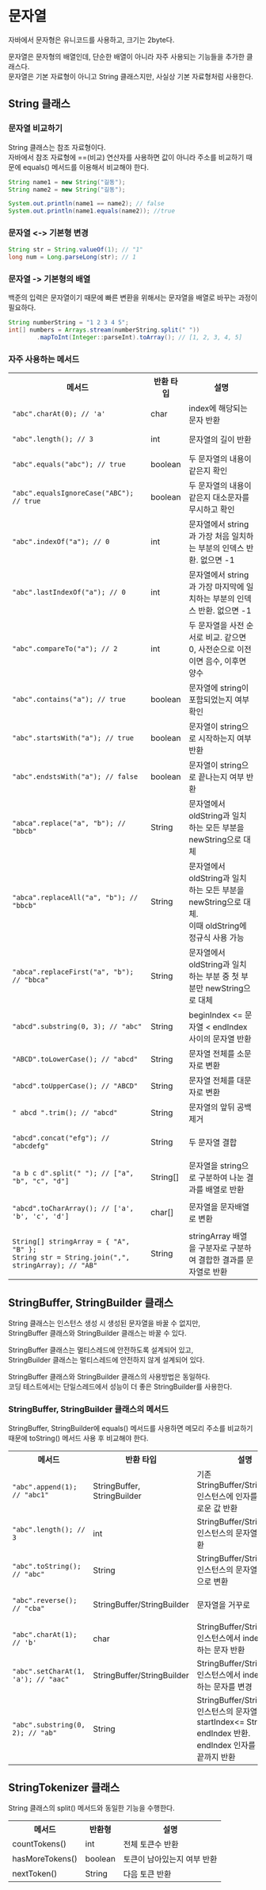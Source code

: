 # 문자열

자바에서 문자형은 유니코드를 사용하고, 크기는 2byte다.

문자열은 문자형의 배열인데, 단순한 배열이 아니라 자주 사용되는 기능들을 추가한 클래스다. </br>
문자열은 기본 자료형이 아니고 String 클래스지만, 사실상 기본 자료형처럼 사용한다.

## String 클래스

### 문자열 비교하기

String 클래스는 참조 자료형이다. </br>
자바에서 참조 자료형에 ==(비교) 연산자를 사용하면 값이 아니라 주소를 비교하기 때문에 equals() 메서드를 이용해서 비교해야 한다.

```java
String name1 = new String("길동");
String name2 = new String("길동");

System.out.println(name1 == name2); // false
System.out.println(name1.equals(name2)); //true
```

### 문자열 <-> 기본형 변경

```java
String str = String.valueOf(1); // "1"
long num = Long.parseLong(str); // 1
```

### 문자열 -> 기본형의 배열

백준의 입력은 문자열이기 때문에 빠른 변환을 위해서는 문자열을 배열로 바꾸는 과정이 필요하다.

```java
String numberString = "1 2 3 4 5";
int[] numbers = Arrays.stream(numberString.split(" "))
        .mapToInt(Integer::parseInt).toArray(); // [1, 2, 3, 4, 5]
```

### 자주 사용하는 메서드

<table>
<tr>
<th>메서드</th>
<th>반환 타입</th>
<th>설명</th>
</tr>

<tr>
<td>

```
"abc".charAt(0); // 'a'
```

</td>
<td>char</td>
<td>index에 해당되는 문자 반환</td>
</tr>

<tr>
<td>

```
"abc".length(); // 3
```

</td>
<td>int</td>
<td>문자열의 길이 반환</td>
</tr>

<tr>
<td>

```
"abc".equals("abc"); // true
```

</td>
<td>boolean</td>
<td>두 문자열의 내용이 같은지 확인</td>
</tr>

<tr>
<td>

```
"abc".equalsIgnoreCase("ABC"); // true
```

</td>
<td>boolean</td>
<td>두 문자열의 내용이 같은지 대소문자를 무시하고 확인</td>
</tr>

<tr>
<td>

```
"abc".indexOf("a"); // 0
```

</td>
<td>int</td>
<td>문자열에서 string과 가장 처음 일치하는 부분의 인덱스 반환. 없으면 -1</td>
</tr>

<tr>
<td>

```
"abc".lastIndexOf("a"); // 0
```

</td>
<td>int</td>
<td>문자열에서 string과 가장 마지막에 일치하는 부분의 인덱스 반환. 없으면 -1</td>
</tr>

<tr>
<td>

```
"abc".compareTo("a"); // 2
```

</td>
<td>int</td>
<td>두 문자열을 사전 순서로 비교. 같으면 0, 사전순으로 이전이면 음수, 이후면 양수</td>
</tr>

<tr>
<td>

```
"abc".contains("a"); // true
```

</td>
<td>boolean</td>
<td>문자열에 string이 포함되었는지 여부 확인</td>
</tr>

<tr>
<td>

```
"abc".startsWith("a"); // true
```

</td>
<td>boolean</td>
<td>문자열이 string으로 시작하는지 여부 반환</td>
</tr>

<tr>
<td>

```
"abc".endstsWith("a"); // false
```

</td>
<td>boolean</td>
<td>문자열이 string으로 끝나는지 여부 반환</td>
</tr>

<tr>
<td>

```
"abca".replace("a", "b"); // "bbcb"
```

</td>
<td>String</td>
<td>문자열에서 oldString과 일치하는 모든 부분을 newString으로 대체</td>
</tr>

<tr>
<td>

```
"abca".replaceAll("a", "b"); // "bbcb"
```

</td>
<td>String</td>
<td>문자열에서 oldString과 일치하는 모든 부분을 newString으로 대체.</br>
이때 oldString에 정규식 사용 가능
</td>
</tr>

<tr>
<td>

```
"abca".replaceFirst("a", "b"); // "bbca"
```

</td>
<td>String</td>
<td>문자열에서 oldString과 일치하는 부분 중 첫 부분만 newString으로 대체</td>
</tr>

<tr>
<td>

```
"abcd".substring(0, 3); // "abc"
```

</td>
<td>String</td>
<td>beginIndex <= 문자열 < endIndex 사이의 문자열 반환</td>
</tr>

<tr>
<td>

```
"ABCD".toLowerCase(); // "abcd"
```

</td>
<td>String</td>
<td>문자열 전체를 소문자로 변환</td>
</tr>

<tr>
<td>

```
"abcd".toUpperCase(); // "ABCD"
```

</td>
<td>String</td>
<td>문자열 전체를 대문자로 변환</td>
</tr>

<tr>
<td>

```
" abcd ".trim(); // "abcd"
```

</td>
<td>String</td>
<td>문자열의 앞뒤 공백 제거</td>
</tr>

<tr>
<td>

```
"abcd".concat("efg"); // "abcdefg"
```

</td>
<td>String</td>
<td>두 문자열 결합</td>
</tr>

<tr>
<td>

```
"a b c d".split(" "); // ["a", "b", "c", "d"]
```

</td>
<td>String[]</td>
<td>문자열을 string으로 구분하여 나눈 결과를 배열로 반환</td>
</tr>

<tr>
<td>

```
"abcd".toCharArray(); // ['a', 'b', 'c', 'd']
```

</td>
<td>char[]</td>
<td>문자열을 문자배열로 변환</td>
</tr>

<tr>
<td>

```
String[] stringArray = { "A", "B" };
String str = String.join(",", stringArray); // "AB"
```

</td>
<td>String</td>
<td>stringArray 배열을 구분자로 구분하여 결합한 결과를 문자열로 반환</td>
</tr>

</table>

## StringBuffer, StringBuilder 클래스

String 클래스는 인스턴스 생성 시 생성된 문자열을 바꿀 수 없지만, </br>
StringBuffer 클래스와 StringBuilder 클래스는 바꿀 수 있다.

StringBuffer 클래스는 멀티스레드에 안전하도록 설계되어 있고, </br>
StringBuilder 클래스는 멀티스레드에 안전하지 않게 설계되어 있다.

StringBuffer 클래스와 StringBuilder 클래스의 사용방법은 동일하다. </br>
코딩 테스트에서는 단일스레드에서 성능이 더 좋은 StringBuilder를 사용한다.

### StringBuffer, StringBuilder 클래스의 메서드

StringBuffer, StringBuilder에 equals() 메서드를 사용하면 메모리 주소를 비교하기 때문에 toString() 메서드 사용 후 비교해야 한다.

<table>
<tr>
<th>메서드</th>
<th>반환 타입</th>
<th>설명</th>
</tr>

<tr>
<td>

```
"abc".append(1); // "abc1"
```

</td>
<td>StringBuffer, StringBuilder</td>
<td>기존 StringBuffer/StringBuilder 인스턴스에 인자를 결합해 새로운 값 반환</td>
</tr>

<tr>
<td>

```
"abc".length(); // 3
```

</td>
<td>int</td>
<td>StringBuffer/StringBuilder 인스턴스의 문자열의 길이 반환</td>
</tr>

<tr>
<td>

```
"abc".toString(); // "abc"
```

</td>
<td>String</td>
<td>StringBuffer/StringBuilder 인스턴스의 문자열을 String으로 변환</td>
</tr>

<tr>
<td>

```
"abc".reverse(); // "cba"
```

</td>
<td>StringBuffer/StringBuilder</td>
<td>문자열을 거꾸로</td>
</tr>

<tr>
<td>

```
"abc".charAt(1); // 'b'
```

</td>
<td>char</td>
<td>StringBuffer/StringBuilder 인스턴스에서 index에 위치하는 문자 반환</td>
</tr>

<tr>
<td>

```
"abc".setCharAt(1, 'a'); // "aac"
```

</td>
<td>StringBuffer/StringBuilder</td>
<td>StringBuffer/StringBuilder 인스턴스에서 index에 위치하는 문자를 변경</td>
</tr>

<tr>
<td>

```
"abc".substring(0, 2); // "ab"
```

</td>
<td>String</td>
<td>StringBuffer/StringBuilder 인스턴스의 문자열을 startIndex<= String <= endIndex 반환.</br>
endIndex 인자를 생략하면 끝까지 반환</td>
</tr>

</table>

## StringTokenizer 클래스

String 클래스의 split() 메서드와 동일한 기능을 수행한다.

<table>
<tr>
<th>메서드</th>
<th>반환형</th>
<th>설명</th>
</tr>

<tr>
<td>countTokens()</td>
<td>int</td>
<td>전체 토큰수 반환</td>
</tr>

<tr>
<td>hasMoreTokens()</td>
<td>boolean</td>
<td>토큰이 남아있는지 여부 반환</td>
</tr>

<tr>
<td>nextToken()</td>
<td>String</td>
<td>다음 토큰 반환</td>
</tr>

</table>
